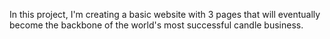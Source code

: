 In this project, I'm creating a basic website with 3 pages that will eventually become the backbone of the world's most successful candle business. 